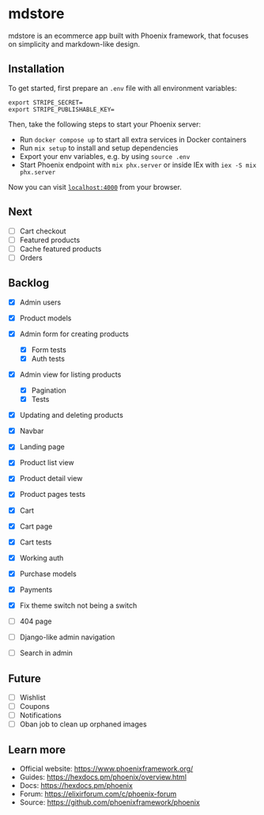 # mdstore

mdstore is an ecommerce app built with Phoenix framework, that focuses on simplicity and markdown-like design.

## Installation

To get started, first prepare an `.env` file with all environment variables:

```
export STRIPE_SECRET=
export STRIPE_PUBLISHABLE_KEY=
```

Then, take the following steps to start your Phoenix server:

* Run `docker compose up` to start all extra services in Docker containers
* Run `mix setup` to install and setup dependencies
* Export your env variables, e.g. by using `source .env`
* Start Phoenix endpoint with `mix phx.server` or inside IEx with `iex -S mix phx.server`

Now you can visit [`localhost:4000`](http://localhost:4000) from your browser.

## Next

- [ ] Cart checkout
- [ ] Featured products
- [ ] Cache featured products
- [ ] Orders

## Backlog

- [x] Admin users
- [x] Product models
- [x] Admin form for creating products
  - [x] Form tests
  - [x] Auth tests
- [x] Admin view for listing products
  - [x] Pagination
  - [x] Tests
- [x] Updating and deleting products
- [x] Navbar
- [x] Landing page
- [x] Product list view
- [x] Product detail view
- [x] Product pages tests
- [x] Cart
- [x] Cart page
- [x] Cart tests
- [x] Working auth
- [x] Purchase models
- [x] Payments
- [x] Fix theme switch not being a switch

- [ ] 404 page
- [ ] Django-like admin navigation
- [ ] Search in admin

## Future

- [ ] Wishlist
- [ ] Coupons
- [ ] Notifications
- [ ] Oban job to clean up orphaned images

## Learn more

* Official website: https://www.phoenixframework.org/
* Guides: https://hexdocs.pm/phoenix/overview.html
* Docs: https://hexdocs.pm/phoenix
* Forum: https://elixirforum.com/c/phoenix-forum
* Source: https://github.com/phoenixframework/phoenix
